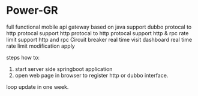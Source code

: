 # Power-GR
full functional mobile api gateway based on java
support dubbo protocal to http protocal
support http protocal to http protocal
support http & rpc rate limit
support http and rpc Circuit breaker
real time visit dashboard
real time rate limit modification apply


steps how to:
1. start server side springboot application
2. open web page in browser to register http or dubbo interface.



loop update in one week.
